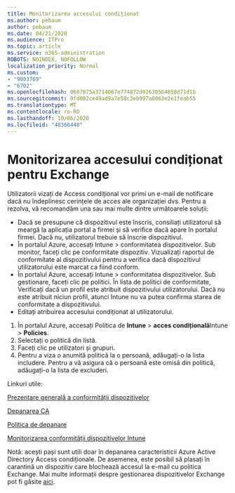 ```yaml
---
title: Monitorizarea accesului condiționat
ms.author: pebaum
author: pebaum
ms.date: 04/21/2020
ms.audience: ITPro
ms.topic: article
ms.service: o365-administration
ROBOTS: NOINDEX, NOFOLLOW
localization_priority: Normal
ms.custom:
- "9003769"
- "6702"
ms.openlocfilehash: 0687875a3714067e774872d02630564858d71d1b
ms.sourcegitcommit: 9fd002ce49ad9a7e58c3eb997a8063e2e1feab55
ms.translationtype: MT
ms.contentlocale: ro-RO
ms.lasthandoff: 10/06/2020
ms.locfileid: "48366440"
---
```

# <a name="monitoring-conditional-access-for-exchange"></a>Monitorizarea accesului condiționat pentru Exchange

Utilizatorii vizați de Access condițional vor primi un e-mail de notificare dacă nu îndeplinesc cerințele de acces ale organizației dvs. Pentru a rezolva, vă recomandăm una sau mai multe dintre următoarele soluții:

- Dacă se presupune că dispozitivul este înscris, consiliați utilizatorul să meargă la aplicația portal a firmei și să verifice dacă apare în portalul firmei. Dacă nu, utilizatorul trebuie să înscrie dispozitivul.
- În portalul Azure, accesați Intune > conformitatea dispozitivelor. Sub monitor, faceți clic pe conformitate dispozitiv. Vizualizați raportul de conformitate al dispozitivului pentru a verifica dacă dispozitivul utilizatorului este marcat ca fiind conform.
- În portalul Azure, accesați Intune > conformitatea dispozitivelor. Sub gestionare, faceți clic pe politici. În lista de politici de conformitate, Verificați dacă un profil este atribuit dispozitivului utilizatorului. Dacă nu este atribuit niciun profil, atunci Intune nu va putea confirma starea de conformitate a dispozitivului.
- Editați atribuirea accesului condiționat al utilizatorului.

1. În portalul Azure, accesați Politica de **Intune**  >  **acces condițională**Intune  >  **Policies**.
2. Selectați o politică din listă.
3. Faceți clic pe utilizatori și grupuri.
4. Pentru a viza o anumită politică la o persoană, adăugați-o la lista includere. Pentru a vă asigura că o persoană este omisă din politică, adăugați-o la lista de excluderi.

Linkuri utile:

[Prezentare generală a conformității dispozitivelor](https://docs.microsoft.com/intune/device-compliance-get-started)

[Depanarea CA](https://docs.microsoft.com/intune/troubleshoot-conditional-access)

[Politica de depanare](https://docs.microsoft.com/intune/troubleshoot-policies-in-microsoft-intune)

[Monitorizarea conformității dispozitivelor Intune](https://docs.microsoft.com/intune/compliance-policy-monitor)

Notă: acești pași sunt utili doar în depanarea caracteristicii Azure Active Directory Access condiționale. De asemenea, este posibil să plasați în carantină un dispozitiv care blochează accesul la e-mail cu politica Exchange. Mai multe informații despre gestionarea dispozitivelor Exchange pot fi găsite [aici](<https://docs.microsoft.com/previous-versions/office/exchange-server-2010/ff959225(v=exchg.141>).
